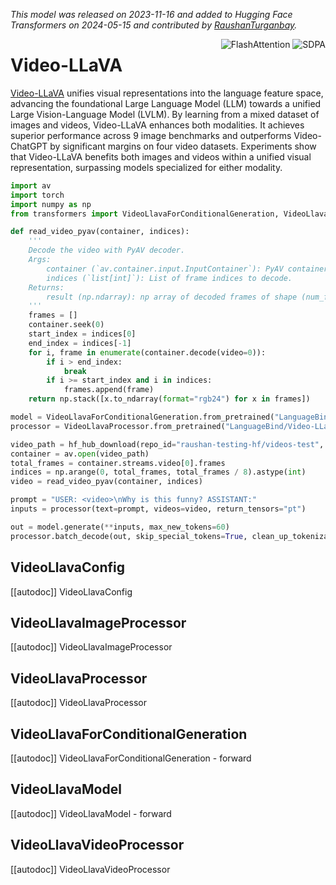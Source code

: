 <!--Copyright 2024 The HuggingFace Team. All rights reserved.

Licensed under the Apache License, Version 2.0 (the "License"); you may not use this file except in compliance with
the License. You may obtain a copy of the License at

http://www.apache.org/licenses/LICENSE-2.0

Unless required by applicable law or agreed to in writing, software distributed under the License is distributed on
an "AS IS" BASIS, WITHOUT WARRANTIES OR CONDITIONS OF ANY KIND, either express or implied. See the License for the
specific language governing permissions and limitations under the License.

⚠️ Note that this file is in Markdown but contain specific syntax for our doc-builder (similar to MDX) that may not be
rendered properly in your Markdown viewer.

-->
*This model was released on 2023-11-16 and added to Hugging Face Transformers on 2024-05-15 and contributed by [RaushanTurganbay](https://huggingface.co/RaushanTurganbay).*

<div style="float: right;">
    <div class="flex flex-wrap space-x-1">
        <img alt="FlashAttention" src="https://img.shields.io/badge/%E2%9A%A1%EF%B8%8E%20FlashAttention-eae0c8?style=flat">
        <img alt="SDPA" src="https://img.shields.io/badge/SDPA-DE3412?style=flat&logo=pytorch&logoColor=white">
    </div>
</div>

# Video-LLaVA

[Video-LLaVA](https://huggingface.co/papers/2311.10122) unifies visual representations into the language feature space, advancing the foundational Large Language Model (LLM) towards a unified Large Vision-Language Model (LVLM). By learning from a mixed dataset of images and videos, Video-LLaVA enhances both modalities. It achieves superior performance across 9 image benchmarks and outperforms Video-ChatGPT by significant margins on four video datasets. Experiments show that Video-LLaVA benefits both images and videos within a unified visual representation, surpassing models specialized for either modality.

<hfoptions id="usage">
<hfoption id="VideoLlavaForConditionalGeneration">

```py
import av
import torch
import numpy as np
from transformers import VideoLlavaForConditionalGeneration, VideoLlavaProcessor

def read_video_pyav(container, indices):
    '''
    Decode the video with PyAV decoder.
    Args:
        container (`av.container.input.InputContainer`): PyAV container.
        indices (`list[int]`): List of frame indices to decode.
    Returns:
        result (np.ndarray): np array of decoded frames of shape (num_frames, height, width, 3).
    '''
    frames = []
    container.seek(0)
    start_index = indices[0]
    end_index = indices[-1]
    for i, frame in enumerate(container.decode(video=0)):
        if i > end_index:
            break
        if i >= start_index and i in indices:
            frames.append(frame)
    return np.stack([x.to_ndarray(format="rgb24") for x in frames])

model = VideoLlavaForConditionalGeneration.from_pretrained("LanguageBind/Video-LLaVA-7B-hf", dtype="auto")
processor = VideoLlavaProcessor.from_pretrained("LanguageBind/Video-LLaVA-7B-hf")

video_path = hf_hub_download(repo_id="raushan-testing-hf/videos-test", filename="sample_demo_1.mp4", repo_type="dataset")
container = av.open(video_path)
total_frames = container.streams.video[0].frames
indices = np.arange(0, total_frames, total_frames / 8).astype(int)
video = read_video_pyav(container, indices)

prompt = "USER: <video>\nWhy is this funny? ASSISTANT:"
inputs = processor(text=prompt, videos=video, return_tensors="pt")

out = model.generate(**inputs, max_new_tokens=60)
processor.batch_decode(out, skip_special_tokens=True, clean_up_tokenization_spaces=True)
```

</hfoption>
</hfoptions>

## VideoLlavaConfig

[[autodoc]] VideoLlavaConfig

## VideoLlavaImageProcessor

[[autodoc]] VideoLlavaImageProcessor

## VideoLlavaProcessor

[[autodoc]] VideoLlavaProcessor

## VideoLlavaForConditionalGeneration

[[autodoc]] VideoLlavaForConditionalGeneration
    - forward

## VideoLlavaModel

[[autodoc]] VideoLlavaModel
    - forward

## VideoLlavaVideoProcessor

[[autodoc]] VideoLlavaVideoProcessor

